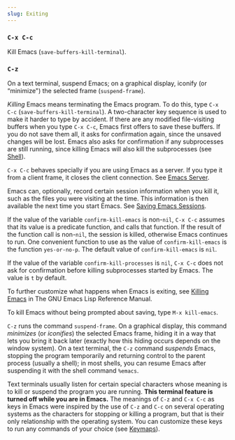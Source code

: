 ```yaml
---
slug: Exiting
---
```


### `C-x C-c`

Kill Emacs (`save-buffers-kill-terminal`).

### `C-z`

On a text terminal, suspend Emacs; on a graphical display, iconify (or “minimize") the selected frame (`suspend-frame`).

*Killing* Emacs means terminating the Emacs program. To do this, type `C-x C-c` (`save-buffers-kill-terminal`). A two-character key sequence is used to make it harder to type by accident. If there are any modified file-visiting buffers when you type `C-x C-c`, Emacs first offers to save these buffers. If you do not save them all, it asks for confirmation again, since the unsaved changes will be lost. Emacs also asks for confirmation if any subprocesses are still running, since killing Emacs will also kill the subprocesses (see [Shell](Shell)).

`C-x C-c` behaves specially if you are using Emacs as a server. If you type it from a client frame, it closes the client connection. See [Emacs Server](Emacs-Server).

Emacs can, optionally, record certain session information when you kill it, such as the files you were visiting at the time. This information is then available the next time you start Emacs. See [Saving Emacs Sessions](Saving-Emacs-Sessions).

If the value of the variable `confirm-kill-emacs` is non-`nil`, `C-x C-c` assumes that its value is a predicate function, and calls that function. If the result of the function call is non-`nil`, the session is killed, otherwise Emacs continues to run. One convenient function to use as the value of `confirm-kill-emacs` is the function `yes-or-no-p`. The default value of `confirm-kill-emacs` is `nil`.

If the value of the variable `confirm-kill-processes` is `nil`, `C-x C-c` does not ask for confirmation before killing subprocesses started by Emacs. The value is `t` by default.

To further customize what happens when Emacs is exiting, see [Killing Emacs](https://www.gnu.org/software/emacs/manual/html_mono/elisp.html#Killing-Emacs) in The GNU Emacs Lisp Reference Manual.

To kill Emacs without being prompted about saving, type `M-x kill-emacs`.

`C-z` runs the command `suspend-frame`. On a graphical display, this command *minimizes* (or *iconifies*) the selected Emacs frame, hiding it in a way that lets you bring it back later (exactly how this hiding occurs depends on the window system). On a text terminal, the `C-z` command *suspends* Emacs, stopping the program temporarily and returning control to the parent process (usually a shell); in most shells, you can resume Emacs after suspending it with the shell command `%emacs`.

Text terminals usually listen for certain special characters whose meaning is to kill or suspend the program you are running. **This terminal feature is turned off while you are in Emacs.** The meanings of `C-z` and `C-x C-c` as keys in Emacs were inspired by the use of `C-z` and `C-c` on several operating systems as the characters for stopping or killing a program, but that is their only relationship with the operating system. You can customize these keys to run any commands of your choice (see [Keymaps](Keymaps)).

